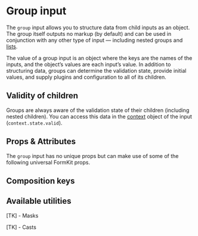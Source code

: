 # Group input

The `group` input allows you to structure data from child inputs as an object. The group itself outputs no markup (by default) and can be used in conjunction with any other type of input — including nested groups and [lists](/inputs/list).

The value of a group input is an object where the keys are the names of the inputs, and the object’s values are each input’s value. In addition to structuring data, groups can determine the validation state, provide initial values, and supply plugins and configuration to all of its children.

<example
name="Group input"
file="/_content/examples/group/group"
langs="vue"></example>

## Validity of children

Groups are always aware of the validation state of their children (including nested children). You can access this data in the [context](/essentials/context) object of the input (`context.state.valid`).

<example
name="Group input"
file="/_content/examples/group-validity/group-validity"
langs="vue"></example>

## Props & Attributes

The `group` input has no unique props but can make use of some of the following universal FormKit props.

<reference-table input="group" :without="['help', 'label', 'validation', 'validation-behavior', 'validation-label']">
</reference-table>

## Composition keys

<reference-table type="compositionKeys" primary="composition-key" :without="['outer','label','inner','input','help','messages','message']">
</reference-table>

## Available utilities

[TK] - Masks

[TK] - Casts
